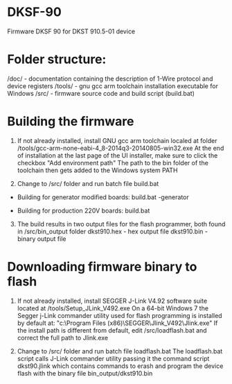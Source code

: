 # DKSF-90
Firmware DKSF 90 for DKST 910.5-01 device

Folder structure:
================
/doc/ - documentation containing the description of 1-Wire protocol and device registers
/tools/ - gnu gcc arm toolchain installation executable for Windows
/src/ - firmware source code and build script (build.bat)

Building the firmware
=====================
1. If not already installed, install GNU gcc arm toolchain localed at folder /tools/gcc-arm-none-eabi-4_8-2014q3-20140805-win32.exe
At the end of installation at the last page of the UI installer, make sure to click the checkbox "Add environment path"
The path to the bin folder of the toolchain then gets added to the Windows system PATH

2. Change to /src/ folder and run batch file build.bat
- Building for generator modified boards:
build.bat -generator

- Building for production 220V boards:
build.bat

3. The build results in two output files for the flash programmer, both found in /src/bin_output folder
dkst910.hex - hex output file
dkst910.bin - binary output file

Downloading firmware binary to flash
====================================
1. If not already installed, install SEGGER J-Link V4.92 software suite located at /tools/Setup_JLink_V492.exe
On a 64-bit Windows 7 the Segger j-Link commander utility used for flash programming is installed by default at:
"c:\Program Files (x86)\SEGGER\Jlink_V492\Jlink.exe"
If the install path is different from default, edit /src/loadflash.bat and correct the full path to Jlink.exe

2. Change to /src/ folder and run batch file loadflash.bat
The loadflash.bat script calls J-Link commander utility passing it the command script dkst90.jlink which contains commands
to erash and program the device flash with the binary file bin_output/dkst910.bin


